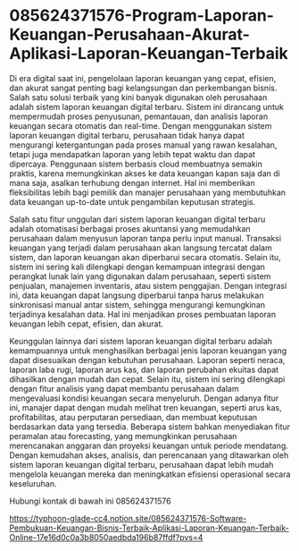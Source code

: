 # 085624371576-Program-Laporan-Keuangan-Perusahaan-Akurat-Aplikasi-Laporan-Keuangan-Terbaik

Di era digital saat ini, pengelolaan laporan keuangan yang cepat, efisien, dan akurat sangat penting bagi kelangsungan dan perkembangan bisnis. Salah satu solusi terbaik yang kini banyak digunakan oleh perusahaan adalah sistem laporan keuangan digital terbaru. Sistem ini dirancang untuk mempermudah proses penyusunan, pemantauan, dan analisis laporan keuangan secara otomatis dan real-time. Dengan menggunakan sistem laporan keuangan digital terbaru, perusahaan tidak hanya dapat mengurangi ketergantungan pada proses manual yang rawan kesalahan, tetapi juga mendapatkan laporan yang lebih tepat waktu dan dapat dipercaya. Penggunaan sistem berbasis cloud membuatnya semakin praktis, karena memungkinkan akses ke data keuangan kapan saja dan di mana saja, asalkan terhubung dengan internet. Hal ini memberikan fleksibilitas lebih bagi pemilik dan manajer perusahaan yang membutuhkan data keuangan up-to-date untuk pengambilan keputusan strategis.

Salah satu fitur unggulan dari sistem laporan keuangan digital terbaru adalah otomatisasi berbagai proses akuntansi yang memudahkan perusahaan dalam menyusun laporan tanpa perlu input manual. Transaksi keuangan yang terjadi dalam perusahaan akan langsung tercatat dalam sistem, dan laporan keuangan akan diperbarui secara otomatis. Selain itu, sistem ini sering kali dilengkapi dengan kemampuan integrasi dengan perangkat lunak lain yang digunakan dalam perusahaan, seperti sistem penjualan, manajemen inventaris, atau sistem penggajian. Dengan integrasi ini, data keuangan dapat langsung diperbarui tanpa harus melakukan sinkronisasi manual antar sistem, sehingga mengurangi kemungkinan terjadinya kesalahan data. Hal ini menjadikan proses pembuatan laporan keuangan lebih cepat, efisien, dan akurat.

Keunggulan lainnya dari sistem laporan keuangan digital terbaru adalah kemampuannya untuk menghasilkan berbagai jenis laporan keuangan yang dapat disesuaikan dengan kebutuhan perusahaan. Laporan seperti neraca, laporan laba rugi, laporan arus kas, dan laporan perubahan ekuitas dapat dihasilkan dengan mudah dan cepat. Selain itu, sistem ini sering dilengkapi dengan fitur analisis yang dapat membantu perusahaan dalam mengevaluasi kondisi keuangan secara menyeluruh. Dengan adanya fitur ini, manajer dapat dengan mudah melihat tren keuangan, seperti arus kas, profitabilitas, atau perputaran persediaan, dan membuat keputusan berdasarkan data yang tersedia. Beberapa sistem bahkan menyediakan fitur peramalan atau forecasting, yang memungkinkan perusahaan merencanakan anggaran dan proyeksi keuangan untuk periode mendatang. Dengan kemudahan akses, analisis, dan perencanaan yang ditawarkan oleh sistem laporan keuangan digital terbaru, perusahaan dapat lebih mudah mengelola keuangan mereka dan meningkatkan efisiensi operasional secara keseluruhan.

Hubungi kontak di bawah ini
085624371576

https://typhoon-glade-cc4.notion.site/085624371576-Software-Pembukuan-Keuangan-Bisnis-Terbaik-Aplikasi-Laporan-Keuangan-Terbaik-Online-17e16d0c0a3b8050aedbda196b87ffdf?pvs=4
